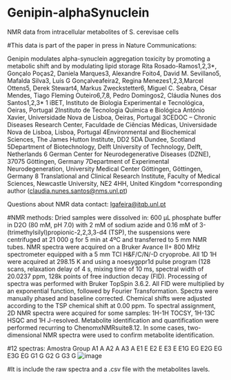 # Genipin-alphaSynuclein
NMR data from intracellular metabolites of S. cerevisae cells

#This data is part of the paper in press in Nature Communications:

Genipin modulates alpha-synuclein aggregation toxicity by promoting a metabolic shift and by modulating lipid storage
Rita Rosado-Ramos1,2,3*, Gonçalo Poças2, Daniela Marques3, Alexandre Foito4, David M. Sevillano5, Mafalda Silva3, Luís G Gonçalveafeira2, Regina Menezes1,2,3,Marcel Ottens5, Derek Stewart4, Markus Zweckstetter6, Miguel C. Seabra, César Mendes, Tiago Fleming Outeiro6,7,8, Pedro Domingos2, Cláudia Nunes dos Santos1,2,3*
1 iBET, Instituto de Biologia Experimental e Tecnológica, Oeiras, Portugal
2Instituto de Tecnologia Química e Biológica António Xavier, Universidade Nova de Lisboa, Oeiras, Portugal
3CEDOC – Chronic Diseases Research Center, Faculdade de Ciências Médicas, Universidade Nova de Lisboa, Lisboa, Portugal
4Environmental and Biochemical Sciences, The James Hutton Institute, DD2 5DA Dundee, Scotland
5Department of Biotechnology, Delft University of Technology, Delft, Netherlands
6 German Center for Neurodegenerative Diseases (DZNE), 37075 Göttingen, Germany
7Department of Experimental Neurodegeneration, University Medical Center Göttingen, Göttingen, Germany
8 Translational and Clinical Research Institute, Faculty of Medical Sciences, Newcastle University, NE2 4HH, United Kingdom
*corresponding author (claudia.nunes.santos@nms.unl.pt) 

Questions about NMR data contact: lgafeira@itqb.unl.pt





#NMR methods: Dried samples were dissolved in: 600 µL phosphate buffer in D2O (80 mM, pH 7.0) with 2 mM of sodium azide and 0.16 mM of 3-(trimethylsilyl)propionic-2,2,3,3-d4 (TSP), the suspensions were centrifuged at 21 000 g for 5 min at 4ºC and transferred to 5 mm NMR tubes. NMR spectra were acquired on a Bruker Avance II+ 800 MHz spectrometer equipped with a 5 mm TCI H&F/C/N/-D cryoprobe. All 1D 1H were acquired at 298.15 K and using a noesygppr1d pulse program (128 scans, relaxation delay of 4 s, mixing time of 10 ms, spectral width of 20.0237 ppm, 128k points of free induction decay (FID). Processing of spectra was performed with Bruker TopSpin 3.6.2. All FID were multiplied by an exponential function, followed by Fourier Transformation. Spectra were manually phased and baseline corrected. Chemical shifts were adjusted according to the TSP chemical shift at 0.00 ppm. To spectral assignment, 2D NMR spectra were acquired for some samples: 1H-1H TOCSY, 1H-13C HSQC and 1H J-resolved. Metabolite identification and quantification were performed recurring to ChenomxNMRsuite8.12. In some cases, two-dimensional NMR spectra were used to confirm metabolite identification.

#12 spectras:
Amostra	Group
A1	A
A2	A
A3	A
E1	E
E2	E
E3	E
E1G	EG
E2G	EG
E3G	EG
G1	G
G2	G
G3	G
![image](https://user-images.githubusercontent.com/106500/224296502-b15db1d1-eb1d-4585-aeeb-b6e9e32f8230.png)


#It is include the raw spectra and a .csv file with the metabolites lavels.
